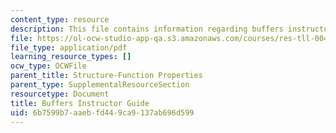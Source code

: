 ```yaml
---
content_type: resource
description: This file contains information regarding buffers instructor guide.
file: https://ol-ocw-studio-app-qa.s3.amazonaws.com/courses/res-tll-004-stem-concept-videos-fall-2013/6b7599b7aaebfd449ca9137ab696d599_MITRES_TLL-004F13_BuffeIG.pdf
file_type: application/pdf
learning_resource_types: []
ocw_type: OCWFile
parent_title: Structure-Function Properties
parent_type: SupplementalResourceSection
resourcetype: Document
title: Buffers Instructor Guide
uid: 6b7599b7-aaeb-fd44-9ca9-137ab696d599
---
```

